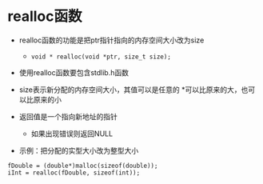 # realloc函数
* realloc函数的功能是把ptr指针指向的内存空间大小改为size
  * `void * realloc(void *ptr, size_t size);`

* 使用realloc函数要包含stdlib.h函数
* size表示新分配的内存空间大小，其值可以是任意的
  *可以比原来的大，也可以比原来的小
* 返回值是一个指向新地址的指针
  * 如果出现错误则返回NULL
* 示例：把分配的实型大小改为整型大小
```
fDouble = (double*)malloc(sizeof(double));
iInt = realloc(fDouble, sizeof(int));
```
